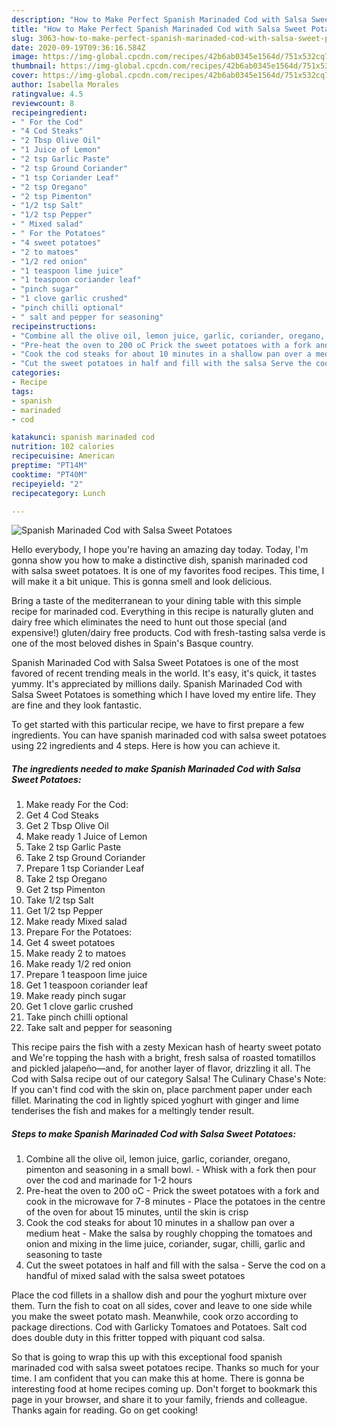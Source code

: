 ```yaml
---
description: "How to Make Perfect Spanish Marinaded Cod with Salsa Sweet Potatoes"
title: "How to Make Perfect Spanish Marinaded Cod with Salsa Sweet Potatoes"
slug: 3063-how-to-make-perfect-spanish-marinaded-cod-with-salsa-sweet-potatoes
date: 2020-09-19T09:36:16.584Z
image: https://img-global.cpcdn.com/recipes/42b6ab0345e1564d/751x532cq70/spanish-marinaded-cod-with-salsa-sweet-potatoes-recipe-main-photo.jpg
thumbnail: https://img-global.cpcdn.com/recipes/42b6ab0345e1564d/751x532cq70/spanish-marinaded-cod-with-salsa-sweet-potatoes-recipe-main-photo.jpg
cover: https://img-global.cpcdn.com/recipes/42b6ab0345e1564d/751x532cq70/spanish-marinaded-cod-with-salsa-sweet-potatoes-recipe-main-photo.jpg
author: Isabella Morales
ratingvalue: 4.5
reviewcount: 8
recipeingredient:
- " For the Cod"
- "4 Cod Steaks"
- "2 Tbsp Olive Oil"
- "1 Juice of Lemon"
- "2 tsp Garlic Paste"
- "2 tsp Ground Coriander"
- "1 tsp Coriander Leaf"
- "2 tsp Oregano"
- "2 tsp Pimenton"
- "1/2 tsp Salt"
- "1/2 tsp Pepper"
- " Mixed salad"
- " For the Potatoes"
- "4 sweet potatoes"
- "2 to matoes"
- "1/2 red onion"
- "1 teaspoon lime juice"
- "1 teaspoon coriander leaf"
- "pinch sugar"
- "1 clove garlic crushed"
- "pinch chilli optional"
- " salt and pepper for seasoning"
recipeinstructions:
- "Combine all the olive oil, lemon juice, garlic, coriander, oregano, pimenton and seasoning in a small bowl. Whisk with a fork then pour over the cod and marinade for 1-2 hours"
- "Pre-heat the oven to 200 oC Prick the sweet potatoes with a fork and cook in the microwave for 7-8 minutes Place the potatoes in the centre of the oven for about 15 minutes, until the skin is crisp"
- "Cook the cod steaks for about 10 minutes in a shallow pan over a medium heat Make the salsa by roughly chopping the tomatoes and onion and mixing in the lime juice, coriander, sugar, chilli, garlic and seasoning to taste"
- "Cut the sweet potatoes in half and fill with the salsa Serve the cod on a handful of mixed salad with the salsa sweet potatoes"
categories:
- Recipe
tags:
- spanish
- marinaded
- cod

katakunci: spanish marinaded cod 
nutrition: 102 calories
recipecuisine: American
preptime: "PT14M"
cooktime: "PT40M"
recipeyield: "2"
recipecategory: Lunch

---
```



![Spanish Marinaded Cod with Salsa Sweet Potatoes](https://img-global.cpcdn.com/recipes/42b6ab0345e1564d/751x532cq70/spanish-marinaded-cod-with-salsa-sweet-potatoes-recipe-main-photo.jpg)

Hello everybody, I hope you're having an amazing day today. Today, I'm gonna show you how to make a distinctive dish, spanish marinaded cod with salsa sweet potatoes. It is one of my favorites food recipes. This time, I will make it a bit unique. This is gonna smell and look delicious.

Bring a taste of the mediterranean to your dining table with this simple recipe for marinaded cod. Everything in this recipe is naturally gluten and dairy free which eliminates the need to hunt out those special (and expensive!) gluten/dairy free products. Cod with fresh-tasting salsa verde is one of the most beloved dishes in Spain&#39;s Basque country.

Spanish Marinaded Cod with Salsa Sweet Potatoes is one of the most favored of recent trending meals in the world. It's easy, it's quick, it tastes yummy. It's appreciated by millions daily. Spanish Marinaded Cod with Salsa Sweet Potatoes is something which I have loved my entire life. They are fine and they look fantastic.


To get started with this particular recipe, we have to first prepare a few ingredients. You can have spanish marinaded cod with salsa sweet potatoes using 22 ingredients and 4 steps. Here is how you can achieve it.

<!--inarticleads1-->

##### The ingredients needed to make Spanish Marinaded Cod with Salsa Sweet Potatoes:

1. Make ready  For the Cod:
1. Get 4 Cod Steaks
1. Get 2 Tbsp Olive Oil
1. Make ready 1 Juice of Lemon
1. Take 2 tsp Garlic Paste
1. Take 2 tsp Ground Coriander
1. Prepare 1 tsp Coriander Leaf
1. Take 2 tsp Oregano
1. Get 2 tsp Pimenton
1. Take 1/2 tsp Salt
1. Get 1/2 tsp Pepper
1. Make ready  Mixed salad
1. Prepare  For the Potatoes:
1. Get 4 sweet potatoes
1. Make ready 2 to matoes
1. Make ready 1/2 red onion
1. Prepare 1 teaspoon lime juice
1. Get 1 teaspoon coriander leaf
1. Make ready pinch sugar
1. Get 1 clove garlic crushed
1. Take pinch chilli optional
1. Take  salt and pepper for seasoning


This recipe pairs the fish with a zesty Mexican hash of hearty sweet potato and We&#39;re topping the hash with a bright, fresh salsa of roasted tomatillos and pickled jalapeño—and, for another layer of flavor, drizzling it all. The Cod with Salsa recipe out of our category Salsa! The Culinary Chase&#39;s Note: If you can&#39;t find cod with the skin on, place parchment paper under each fillet. Marinating the cod in lightly spiced yoghurt with ginger and lime tenderises the fish and makes for a meltingly tender result. 

<!--inarticleads2-->

##### Steps to make Spanish Marinaded Cod with Salsa Sweet Potatoes:

1. Combine all the olive oil, lemon juice, garlic, coriander, oregano, pimenton and seasoning in a small bowl. - Whisk with a fork then pour over the cod and marinade for 1-2 hours
1. Pre-heat the oven to 200 oC - Prick the sweet potatoes with a fork and cook in the microwave for 7-8 minutes - Place the potatoes in the centre of the oven for about 15 minutes, until the skin is crisp
1. Cook the cod steaks for about 10 minutes in a shallow pan over a medium heat - Make the salsa by roughly chopping the tomatoes and onion and mixing in the lime juice, coriander, sugar, chilli, garlic and seasoning to taste
1. Cut the sweet potatoes in half and fill with the salsa - Serve the cod on a handful of mixed salad with the salsa sweet potatoes


Place the cod fillets in a shallow dish and pour the yoghurt mixture over them. Turn the fish to coat on all sides, cover and leave to one side while you make the sweet potato mash. Meanwhile, cook orzo according to package directions. Cod with Garlicky Tomatoes and Potatoes. Salt cod does double duty in this fritter topped with piquant cod salsa. 

So that is going to wrap this up with this exceptional food spanish marinaded cod with salsa sweet potatoes recipe. Thanks so much for your time. I am confident that you can make this at home. There is gonna be interesting food at home recipes coming up. Don't forget to bookmark this page in your browser, and share it to your family, friends and colleague. Thanks again for reading. Go on get cooking!
